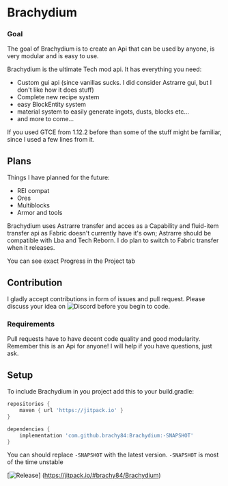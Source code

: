 # Brachydium

### Goal
The goal of Brachydium is to create an Api that can be used by anyone, is very modular and is easy to use.

Brachydium is the ultimate Tech mod api. It has everything you need:
 - Custom gui api (since vanillas sucks. I did consider Astrarre gui, but I don't like how it does stuff)
 - Complete new recipe system
 - easy BlockEntity system
 - material system to easily generate ingots, dusts, blocks etc... 
 - and more to come...

If you used GTCE from 1.12.2 before than some of the stuff might be familiar, since I used a few lines from it.

## Plans
Things I have planned for the future:
 - REI compat
 - Ores
 - Multiblocks
 - Armor and tools

Brachydium uses Astrarre transfer and acces as a Capability and fluid-item transfer api as Fabric doesn't currently have it's own;
Astrarre should be compatible with Lba and Tech Reborn.
I do plan to switch to Fabric transfer when it releases.

You can see exact Progress in the Project tab

## Contribution
I gladly accept contributions in form of issues and pull request.
Please discuss your idea on ![Discord](https://discord.gg/XwFsQjSwq7) before you begin to code.
### Requirements
Pull requests have to have decent code quality and good modularity. Remember this is an Api for anyone!
I will help if you have questions, just ask.

## Setup
To include Brachydium in you project add this to your build.gradle:
```gradle
repositories {
	maven { url 'https://jitpack.io' }
}

dependencies {
    implementation 'com.github.brachy84:Brachydium:-SNAPSHOT'
}
```
You can should replace `-SNAPSHOT` with the latest version.
`-SNAPSHOT` is most of the time unstable

[![Release](https://jitpack.io/v/brachy84/Brachydium.svg)]
(https://jitpack.io/#brachy84/Brachydium)